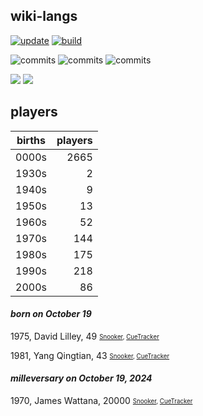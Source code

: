 ## wiki-langs
[![update](https://github.com/dreamerminsk/wiki-langs/actions/workflows/update-tables.yml/badge.svg)](https://github.com/dreamerminsk/wiki-langs/actions/workflows/update-tables.yml)
[![build](https://github.com/dreamerminsk/wiki-langs/actions/workflows/build.yml/badge.svg)](https://github.com/dreamerminsk/wiki-langs/actions/workflows/build.yml)

![commits](https://img.shields.io/github/commit-activity/y/dreamerminsk/wiki-langs)
![commits](https://img.shields.io/github/commit-activity/m/dreamerminsk/wiki-langs)
![commits](https://img.shields.io/github/commit-activity/w/dreamerminsk/wiki-langs)

![](https://img.shields.io/github/languages/code-size/dreamerminsk/wiki-langs)
![](https://img.shields.io/github/repo-size/dreamerminsk/wiki-langs)

## players
| births | players |
| :----: | ------: |
| 0000s | 2665 |
| 1930s | 2 |
| 1940s | 9 |
| 1950s | 13 |
| 1960s | 52 |
| 1970s | 144 |
| 1980s | 175 |
| 1990s | 218 |
| 2000s | 86 |

#### ***born on October 19***
1975, David Lilley, 49 <sub><sup>[Snooker](http://www.snooker.org/res/index.asp?player=998), [CueTracker](http://cuetracker.net/Players/david-lilley/)</sup></sub>

1981, Yang Qingtian, 43 <sub><sup>[Snooker](http://www.snooker.org/res/index.asp?player=940), [CueTracker](http://cuetracker.net/Players/yang-qingtian/)</sup></sub>


#### ***milleversary on October 19, 2024***
1970, James Wattana, 20000 <sub><sup>[Snooker](http://www.snooker.org/res/index.asp?player=193), [CueTracker](http://cuetracker.net/Players/james-wattana/)</sup></sub>



